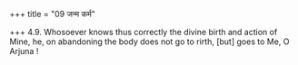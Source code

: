 +++
title = "09 जन्म कर्म"

+++
4.9. Whosoever knows thus correctly the divine birth and action of Mine,
he, on abandoning the body does not go to rirth, \[but\] goes to Me, O
Arjuna !
